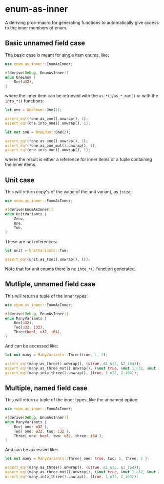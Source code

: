# enum-as-inner

A deriving proc-macro for generating functions to automatically give access to the inner members of enum.

## Basic unnamed field case

The basic case is meant for single item enums, like:

```rust
use enum_as_inner::EnumAsInner;

#[derive(Debug, EnumAsInner)]
enum OneEnum {
    One(u32),
}
```

where the inner item can be retrieved with the `as_*()`/`as_*_mut()` or with the `into_*()` functions:

```rust
let one = OneEnum::One(1);

assert_eq!(*one.as_one().unwrap(), 1);
assert_eq!(one.into_one().unwrap(), 1);

let mut one = OneEnum::One(2);

assert_eq!(*one.as_one().unwrap(), 1);
assert_eq!(*one.as_one_mut().unwrap(), 1);
assert_eq!(one.into_one().unwrap(), 1);
```

where the result is either a reference for inner items or a tuple containing the inner items.

## Unit case

This will return copy's of the value of the unit variant, as `isize`:

```rust
use enum_as_inner::EnumAsInner;

#[derive(EnumAsInner)]
enum UnitVariants {
    Zero,
    One,
    Two,
}
```

These are not references:

```rust
let unit = UnitVariants::Two;

assert_eq!(unit.as_two().unwrap(), ());
```

Note that for unit enums there is no `into_*()` function generated.

## Mutliple, unnamed field case

This will return a tuple of the inner types:

```rust
use enum_as_inner::EnumAsInner;

#[derive(Debug, EnumAsInner)]
enum ManyVariants {
    One(u32),
    Two(u32, i32),
    Three(bool, u32, i64),
}
```

And can be accessed like:

```rust
let mut many = ManyVariants::Three(true, 1, 2);

assert_eq!(many.as_three().unwrap(), (&true, &1_u32, &2_i64));
assert_eq!(many.as_three_mut().unwrap(), (&mut true, &mut 1_u32, &mut 2_i64));
assert_eq!(many.into_three().unwrap(), (true, 1_u32, 2_i64));
```

## Multiple, named field case

This will return a tuple of the inner types, like the unnamed option:

```rust
use enum_as_inner::EnumAsInner;

#[derive(Debug, EnumAsInner)]
enum ManyVariants {
    One{ one: u32 },
    Two{ one: u32, two: i32 },
    Three{ one: bool, two: u32, three: i64 },
}
```

And can be accessed like:

```rust
let mut many = ManyVariants::Three{ one: true, two: 1, three: 2 };

assert_eq!(many.as_three().unwrap(), (&true, &1_u32, &2_i64));
assert_eq!(many.as_three_mut().unwrap(), (&mut true, &mut 1_u32, &mut 2_i64));
assert_eq!(many.into_three().unwrap(), (true, 1_u32, 2_i64));
```